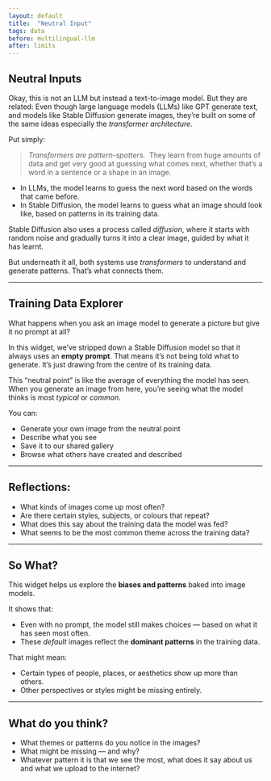 ```yaml
---
layout: default
title:  "Neutral Input"
tags: data
before: multilingual-llm
after: limits
---
```


## Neutral Inputs

Okay, this is not an LLM but instead a text-to-image model. But they are related: Even though large language models (LLMs) like GPT generate text, and models like Stable Diffusion generate images, they’re built on some of the same ideas especially the *transformer architecture*.

Put simply:

> *Transformers are pattern-spotters.* 
> They learn from huge amounts of data and get very good at guessing what comes next, whether that’s a word in a sentence or a shape in an image.

- In LLMs, the model learns to guess the next word based on the words that came before.
- In Stable Diffusion, the model learns to guess what an image should look like, based on patterns in its training data.

Stable Diffusion also uses a process called *diffusion*, where it starts with random noise and gradually turns it into a clear image, guided by what it has learnt.

But underneath it all, both systems use *transformers* to understand and generate patterns. That’s what connects them.

---

## Training Data Explorer

What happens when you ask an image model to generate a picture but give it no prompt at all?

In this widget, we’ve stripped down a Stable Diffusion model so that it always uses an **empty prompt**. That means it’s not being told what to generate. It’s just drawing from the centre of its training data.

This “neutral point” is like the average of everything the model has seen. When you generate an image from here, you’re seeing what the model thinks is most *typical* or *common*.

You can:
- Generate your own image from the neutral point
- Describe what you see
- Save it to our shared gallery
- Browse what others have created and described

<script
	type="module"
	src="https://gradio.s3-us-west-2.amazonaws.com/5.23.3/gradio.js"
></script>

<gradio-app src="https://willsh1997-neutral-sd-dev.hf.space"></gradio-app>

---

## Reflections:
- What kinds of images come up most often?
- Are there certain styles, subjects, or colours that repeat?
- What does this say about the training data the model was fed?
- What seems to be the most common theme across the training data? 

---

## So What?

This widget helps us explore the **biases and patterns** baked into image models.

It shows that:
- Even with no prompt, the model still makes choices — based on what it has seen most often.
- These *default* images reflect the **dominant patterns** in the training data.

That might mean:
- Certain types of people, places, or aesthetics show up more than others.
- Other perspectives or styles might be missing entirely.

---

## What do you think?
- What themes or patterns do you notice in the images?
- What might be missing — and why?
- Whatever pattern it is that we see the most, what does it say about us and what we upload to the internet? 


